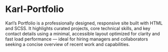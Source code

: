 # Karl-Portfolio

Karl’s Portfolio is a professionally designed, responsive site built with HTML and SCSS. It highlights curated projects, core technical skills, and key contact details using a minimal, accessible layout optimized for clarity and fast load performance — ideal for hiring managers and collaborators seeking a concise overview of recent work and capabilities.
